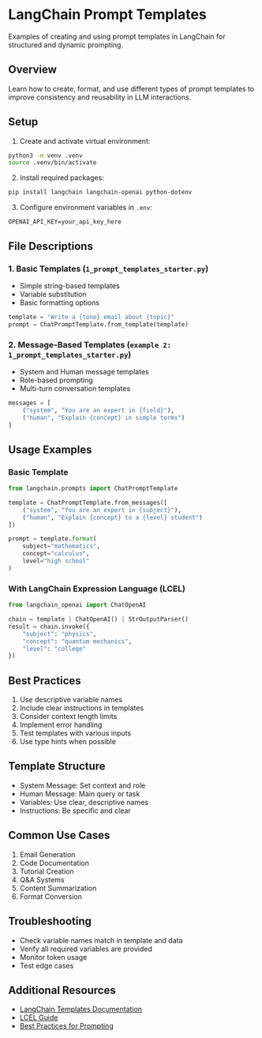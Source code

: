 # LangChain Prompt Templates

Examples of creating and using prompt templates in LangChain for structured and dynamic prompting.

## Overview
Learn how to create, format, and use different types of prompt templates to improve consistency and reusability in LLM interactions.

## Setup
1. Create and activate virtual environment:
```bash
python3 -m venv .venv
source .venv/bin/activate
```

2. Install required packages:
```bash
pip install langchain langchain-openai python-dotenv
```

3. Configure environment variables in `.env`:
```plaintext
OPENAI_API_KEY=your_api_key_here
```

## File Descriptions

### 1. Basic Templates (`1_prompt_templates_starter.py`)
- Simple string-based templates
- Variable substitution
- Basic formatting options
```python
template = "Write a {tone} email about {topic}"
prompt = ChatPromptTemplate.from_template(template)
```

### 2. Message-Based Templates (`example 2: 1_prompt_templates_starter.py`)
- System and Human message templates
- Role-based prompting
- Multi-turn conversation templates
```python
messages = [
    ("system", "You are an expert in {field}"),
    ("human", "Explain {concept} in simple terms")
]
```

## Usage Examples

### Basic Template
```python
from langchain.prompts import ChatPromptTemplate

template = ChatPromptTemplate.from_messages([
    ("system", "You are an expert in {subject}"),
    ("human", "Explain {concept} to a {level} student")
])

prompt = template.format(
    subject="mathematics",
    concept="calculus",
    level="high school"
)
```

### With LangChain Expression Language (LCEL)
```python
from langchain_openai import ChatOpenAI

chain = template | ChatOpenAI() | StrOutputParser()
result = chain.invoke({
    "subject": "physics",
    "concept": "quantum mechanics",
    "level": "college"
})
```

## Best Practices
1. Use descriptive variable names
2. Include clear instructions in templates
3. Consider context length limits
4. Implement error handling
5. Test templates with various inputs
6. Use type hints when possible

## Template Structure
- System Message: Set context and role
- Human Message: Main query or task
- Variables: Use clear, descriptive names
- Instructions: Be specific and clear

## Common Use Cases
1. Email Generation
2. Code Documentation
3. Tutorial Creation
4. Q&A Systems
5. Content Summarization
6. Format Conversion

## Troubleshooting
- Check variable names match in template and data
- Verify all required variables are provided
- Monitor token usage
- Test edge cases

## Additional Resources
- [LangChain Templates Documentation](https://python.langchain.com/docs/modules/model_io/prompts/prompt_templates/)
- [LCEL Guide](https://python.langchain.com/docs/expression_language/)
- [Best Practices for Prompting](https://platform.openai.com/docs/guides/prompt-engineering)